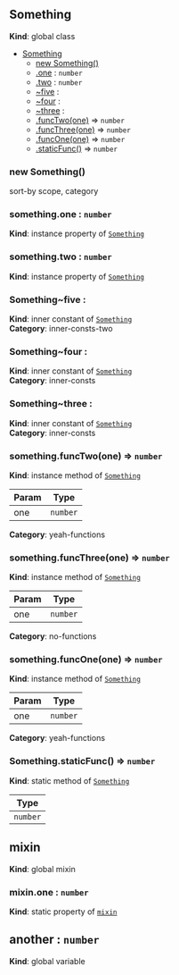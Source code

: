<a name="Something"></a>
## Something
**Kind**: global class  

* [Something](#Something)
    * [new Something()](#new_Something_new)
    * [.one](#Something+one) : `number`
    * [.two](#Something+two) : `number`
    * [~five](#Something..five) : 
    * [~four](#Something..four) : 
    * [~three](#Something..three) : 
    * [.funcTwo(one)](#Something+funcTwo) ⇒ `number`
    * [.funcThree(one)](#Something+funcThree) ⇒ `number`
    * [.funcOne(one)](#Something+funcOne) ⇒ `number`
    * [.staticFunc()](#Something.staticFunc) ⇒ `number`


<a name="new_Something_new"></a>
### new Something()
sort-by scope, category


<a name="Something+one"></a>
### something.one : `number`
**Kind**: instance property of [`Something`](#Something)


<a name="Something+two"></a>
### something.two : `number`
**Kind**: instance property of [`Something`](#Something)


<a name="Something..five"></a>
### Something~five : 
**Kind**: inner constant of [`Something`](#Something)  
**Category**: inner-consts-two


<a name="Something..four"></a>
### Something~four : 
**Kind**: inner constant of [`Something`](#Something)  
**Category**: inner-consts


<a name="Something..three"></a>
### Something~three : 
**Kind**: inner constant of [`Something`](#Something)  
**Category**: inner-consts


<a name="Something+funcTwo"></a>
### something.funcTwo(one) ⇒ `number`
**Kind**: instance method of [`Something`](#Something)  

| Param | Type     |
| ----- | -------- |
| one   | `number` |


**Category**: yeah-functions


<a name="Something+funcThree"></a>
### something.funcThree(one) ⇒ `number`
**Kind**: instance method of [`Something`](#Something)  

| Param | Type     |
| ----- | -------- |
| one   | `number` |


**Category**: no-functions


<a name="Something+funcOne"></a>
### something.funcOne(one) ⇒ `number`
**Kind**: instance method of [`Something`](#Something)  

| Param | Type     |
| ----- | -------- |
| one   | `number` |


**Category**: yeah-functions


<a name="Something.staticFunc"></a>
### Something.staticFunc() ⇒ `number`
**Kind**: static method of [`Something`](#Something)  

| Type     |
| -------- |
| `number` |


<a name="mixin"></a>
## mixin
**Kind**: global mixin


<a name="mixin.one"></a>
### mixin.one : `number`
**Kind**: static property of [`mixin`](#mixin)


<a name="another"></a>
## another : `number`
**Kind**: global variable


